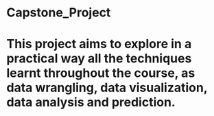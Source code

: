 # Capstone_Project
# This project aims to explore in a practical way all the techniques learnt throughout the course, as data wrangling, data visualization, data analysis and prediction.
